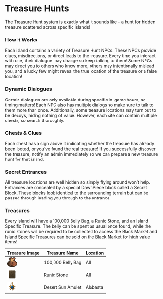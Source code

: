 # Treasure Hunts

The Treasure Hunt system is exactly what it sounds like - a hunt for hidden treasure scattered across specific islands!

### How It Works

Each island contains a variety of Treasure Hunt NPCs. These NPCs provide clues, misdirections, or direct leads to the treasure. Every time you interact with one, their dialogue may change so keep talking to them! Some NPCs may direct you to others who know more, others may intentionally mislead you, and a lucky few might reveal the true location of the treasure or a false location!

### Dynamic Dialogues

Certain dialogues are only available during specific in-game hours, so timing matters! Each NPC also has multiple dialogs so make sure to talk to them more than once. Additionally, some treasure locations may turn out to be decoys, hiding nothing of value. However, each site can contain multiple chests, so search thoroughly.

### Chests & Clues

Each chest has a sign above it indicating whether the treasure has already been looted, or you’ve found the real treasure! If you successfully discover the treasure, notify an admin immediately so we can prepare a new treasure hunt for that island.

### Secret Entrances

All treasure locations are well hidden so simply flying around won’t help. Entrances are concealed by a special DawnPiece block called a Secret Block. These blocks look identical to the surrounding terrain but can be passed through leading you through to the entrance.

### Treasures

Every island will have a 100,000 Belly Bag, a Runic Stone, and an Island Specific Treasure. The belly can be spent as usual once found, while the runic stones will be required to be collected to access the Black Market and Island Specific Treasures can be sold on the Black Market for high value items!

|Treasure Image | Treasure Name | Location |
|---------------|---------------|----------|
| <img src="Assets/Currency/belly100000.png" width="32" height="32" alt="100,000 Belly Bag">                | 100,000 Belly Bag | All       |
| <img src="Assets/General/general_runic_stone.png" width="32" height="32" alt="Runic Stone">               | Runic Stone       | All       |
| <img src="Assets/General/general_desert_sun_amulet.png" width="32" height="32" alt="Desert Sun Amulet">   | Desert Sun Amulet | Alabasta  |
